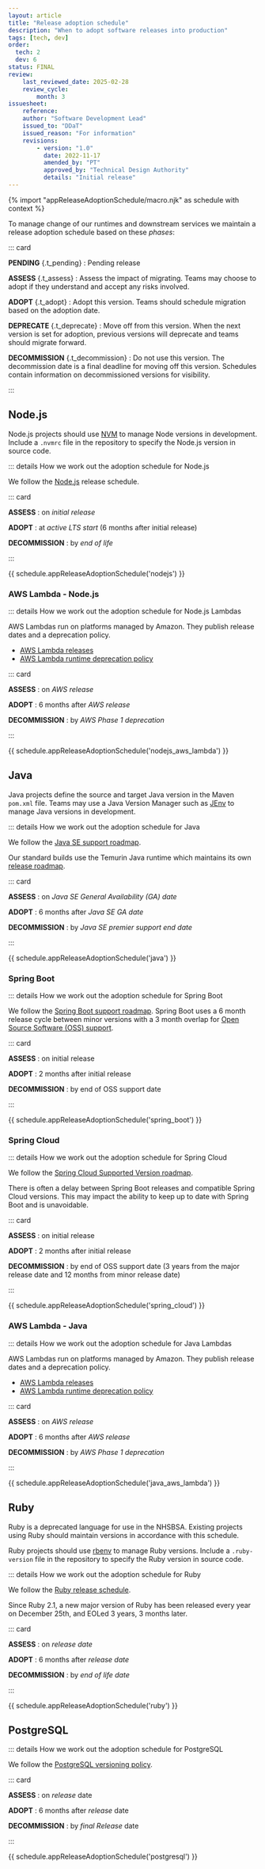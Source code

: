 ```yaml
---
layout: article
title: "Release adoption schedule"
description: "When to adopt software releases into production"
tags: [tech, dev]
order: 
  tech: 2
  dev: 6
status: FINAL
review:
    last_reviewed_date: 2025-02-28
    review_cycle:
        month: 3
issuesheet:
    reference: 
    author: "Software Development Lead"
    issued_to: "DDaT"
    issued_reason: "For information"
    revisions:
        - version: "1.0"
          date: 2022-11-17
          amended_by: "PT"
          approved_by: "Technical Design Authority"
          details: "Initial release"
---
```

{% import "appReleaseAdoptionSchedule/macro.njk" as schedule with context %}

To manage change of our runtimes and downstream services we maintain a release adoption schedule based on these _phases_:

::: card

__PENDING__ {.t_pending}
: Pending release

__ASSESS__ {.t_assess}
: Assess the impact of migrating.
  Teams may choose to adopt if they understand and accept any risks involved.

__ADOPT__ {.t_adopt}
: Adopt this version.
  Teams should schedule migration based on the adoption date.

__DEPRECATE__ {.t_deprecate}
: Move off from this version.
  When the next version is set for adoption, previous versions will deprecate and teams should migrate forward.

__DECOMMISSION__ {.t_decommission}
: Do not use this version.
  The decommission date is a final deadline for moving off this version.
  Schedules contain information on decommissioned versions for visibility.

:::

## Node.js

Node.js projects should use [NVM](https://github.com/nvm-sh/nvm) to manage Node versions in development.
Include a `.nvmrc` file in the repository to specify the Node.js version in source code.

::: details How we work out the adoption schedule for Node.js

We follow the [Node.js](https://nodejs.org/en/about/previous-releases) release schedule.

::: card

__ASSESS__
: on _initial release_

__ADOPT__
: at _active LTS start_ (6 months after initial release)

__DECOMMISSION__
: by _end of life_

:::

{{ schedule.appReleaseAdoptionSchedule('nodejs') }}

### AWS Lambda - Node.js

::: details How we work out the adoption schedule for Node.js Lambdas

AWS Lambdas run on platforms managed by Amazon. They publish release dates and a deprecation policy.

* [AWS Lambda releases](https://docs.aws.amazon.com/lambda/latest/dg/lambda-releases.html)
* [AWS Lambda runtime deprecation policy](https://docs.aws.amazon.com/lambda/latest/dg/lambda-runtimes.html)

::: card

__ASSESS__
: on _AWS release_

__ADOPT__
: 6 months after _AWS release_

__DECOMMISSION__
: by _AWS Phase 1 deprecation_

:::

{{ schedule.appReleaseAdoptionSchedule('nodejs_aws_lambda') }}

## Java

Java projects define the source and target Java version in the Maven `pom.xml` file.
Teams may use a Java Version Manager such as [JEnv](https://github.com/jenv/jenv) to manage Java versions in development.

::: details How we work out the adoption schedule for Java

We follow the [Java SE support roadmap](https://www.oracle.com/java/technologies/java-se-support-roadmap.html).

Our standard builds use the Temurin Java runtime which maintains its own [release roadmap](https://adoptium.net/en-GB/support/).

::: card

__ASSESS__
: on _Java SE General Availability (GA) date_

__ADOPT__
: 6 months after _Java SE GA date_

__DECOMMISSION__
: by _Java SE premier support end date_

:::

{{ schedule.appReleaseAdoptionSchedule('java') }}

### Spring Boot

::: details How we work out the adoption schedule for Spring Boot

We follow the [Spring Boot support roadmap](https://spring.io/projects/spring-boot).
Spring Boot uses a 6 month release cycle between minor versions with a 3 month overlap for [Open Source Software (OSS) support](https://tanzu.vmware.com/support/oss).

::: card

__ASSESS__
: on initial release

__ADOPT__
: 2 months after initial release

__DECOMMISSION__
: by end of OSS support date

:::

{{ schedule.appReleaseAdoptionSchedule('spring_boot') }}

### Spring Cloud

::: details How we work out the adoption schedule for Spring Cloud

We follow the [Spring Cloud Supported Version roadmap](https://github.com/spring-cloud/spring-cloud-release/wiki/Supported-Versions).

There is often a delay between Spring Boot releases and compatible Spring Cloud versions. This may impact the ability to keep up to date with Spring Boot and is unavoidable.

::: card

__ASSESS__
: on initial release

__ADOPT__
: 2 months after initial release

__DECOMMISSION__
: by end of OSS support date (3 years from the major release date and 12 months from minor release date)

:::

{{ schedule.appReleaseAdoptionSchedule('spring_cloud') }}

### AWS Lambda - Java

::: details How we work out the adoption schedule for Java Lambdas

AWS Lambdas run on platforms managed by Amazon. They publish release dates and a deprecation policy.

* [AWS Lambda releases](https://docs.aws.amazon.com/lambda/latest/dg/lambda-releases.html)
* [AWS Lambda runtime deprecation policy](https://docs.aws.amazon.com/lambda/latest/dg/lambda-runtimes.html)

::: card

__ASSESS__
: on _AWS release_

__ADOPT__
: 6 months after _AWS release_

__DECOMMISSION__
: by _AWS Phase 1 deprecation_

:::

{{ schedule.appReleaseAdoptionSchedule('java_aws_lambda') }}

## Ruby

Ruby is a deprecated language for use in the NHSBSA. Existing projects using Ruby should maintain versions in accordance with this schedule.

Ruby projects should use [rbenv](https://github.com/rbenv/rbenv) to manage Ruby versions.
Include a `.ruby-version` file in the repository to specify the Ruby version in source code.

::: details How we work out the adoption schedule for Ruby

We follow the [Ruby release schedule](https://www.ruby-lang.org/en/downloads/releases/).

Since Ruby 2.1, a new major version of Ruby has been released every year on December 25th, and EOLed 3 years, 3 months later.

::: card

__ASSESS__
: on _release date_

__ADOPT__
: 6 months after _release date_

__DECOMMISSION__
: by _end of life date_

:::

{{ schedule.appReleaseAdoptionSchedule('ruby') }}

## PostgreSQL

::: details How we work out the adoption schedule for PostgreSQL

We follow the [PostgreSQL versioning policy](https://www.postgresql.org/support/versioning/).

::: card

__ASSESS__
: on _release_ date

__ADOPT__
: 6 months after _release_ date

__DECOMMISSION__
: by _final Release_ date

:::

{{ schedule.appReleaseAdoptionSchedule('postgresql') }}
